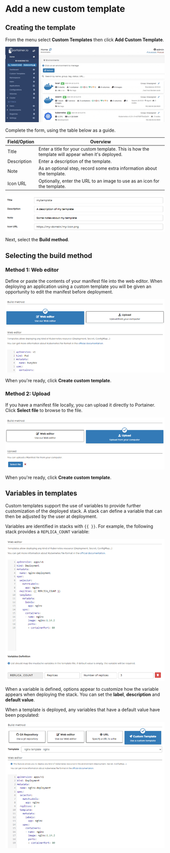 # Add a new custom template

## Creating the template

From the menu select **Custom Templates** then click **Add Custom Template**.

![](../../../.gitbook/assets/k8s-templates-add-1.gif)

Complete the form, using the table below as a guide.

| Field/Option | Overview                                                                                         |
| ------------ | ------------------------------------------------------------------------------------------------ |
| Title        | Enter a title for your custom template. This is how the template will appear when it's deployed. |
| Description  | Enter a description of the template.                                                             |
| Note         | As an optional step, record some extra information about the template.                           |
| Icon URL     | Optionally, enter the URL to an image to use as an icon for the template.                        |

![](../../../.gitbook/assets/k8s-templates-add-2.png)

Next, select the **Build method**.

## Selecting the build method

### Method 1: Web editor

Define or paste the contents of your manifest file into the web editor. When deploying an application using a custom template you will be given an opportunity to edit the manifest before deployment.

![](../../../.gitbook/assets/k8s-templates-add-3.png)

When you're ready, click **Create custom template**.

### Method 2: Upload

If you have a manifest file locally, you can upload it directly to Portainer. Click **Select file** to browse to the file.

![](../../../.gitbook/assets/k8s-templates-add-4.png)

When you're ready, click **Create custom template**.

## Variables in templates

Custom templates support the use of variables to provide further customization of the deployed stack. A stack can define a variable that can then be adjusted by the user at deployment.

Variables are identified in stacks with `{{ }}`. For example, the following stack provides a `REPLICA_COUNT` variable:

![](../../../.gitbook/assets/2.14-templates-custom-variables-k8s.png)

When a variable is defined, options appear to customize how the variable appears when deploying the stack. You can set the **label**, **description** and **default value**.

When a template is deployed, any variables that have a default value have been populated:

![](../../../.gitbook/assets/2.14-templates-custom-variables-k8s-deploy.png)
